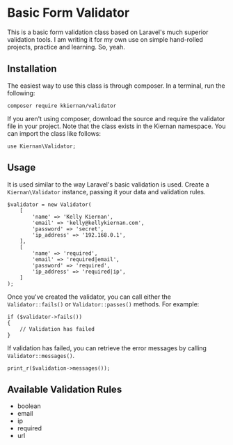 # Basic Form Validator

This is a basic form validation class based on Laravel's much superior validation tools. I am writing it for my own use on simple hand-rolled projects, practice and learning. So, yeah.

## Installation

The easiest way to use this class is through composer. In a terminal, run the following:

````
composer require kkiernan/validator
````

If you aren't using composer, download the source and require the validator file in your project. Note that the class exists in the Kiernan namespace. You can import the class like follows:

```
use Kiernan\Validator;
```

## Usage

It is used similar to the way Laravel's basic validation is used. Create a `Kiernan\Validator` instance, passing it your data and validation rules.

```
$validator = new Validator(
	[
		'name' => 'Kelly Kiernan',
		'email' => 'kelly@kellykiernan.com',
		'password' => 'secret',
		'ip_address' => '192.168.0.1',
	],
	[
		'name' => 'required',
		'email' => 'required|email',
		'password' => 'required',
		'ip_address' => 'required|ip',
	]
);
```

Once you've created the validator, you can call either the `Validator::fails()` or `Validator::passes()` methods. For example:
```
if ($validator->fails())
{
    // Validation has failed
}
```

If validation has failed, you can retrieve the error messages by calling `Validator::messages()`.

```
print_r($validation->messages());
```

## Available Validation Rules

- boolean
- email
- ip
- required
- url
